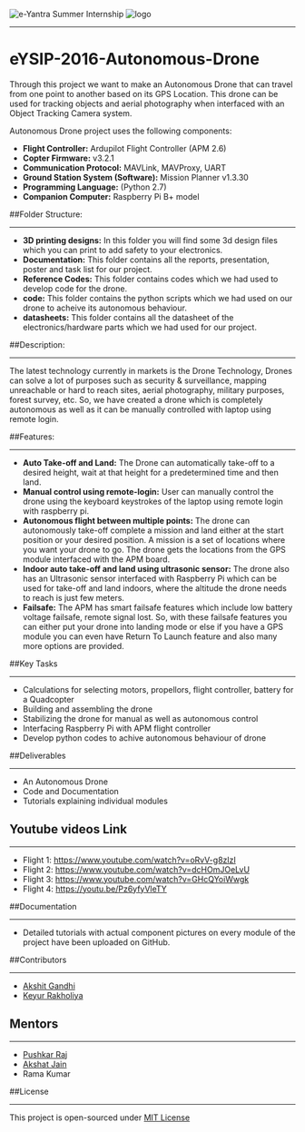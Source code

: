 ![e-Yantra Summer Internship](http://www.e-yantra.org/img/EyantraLogoLarge.png)
![logo](https://github.com/eYSIP-2016/Autonomous-Drone/blob/master/datasheets/ReadMe_images/iitbblack.jpg)
***

# eYSIP-2016-Autonomous-Drone
Through this project we want to make an Autonomous Drone that can travel from one point to another based on its GPS Location. This drone can be used for tracking objects and aerial photography when interfaced with an Object Tracking Camera system.

Autonomous Drone project uses the following components:
* **Flight Controller:** Ardupilot Flight Controller (APM 2.6)
* **Copter Firmware:** v3.2.1
* **Communication Protocol:** MAVLink, MAVProxy, UART
* **Ground Station System (Software):** Mission Planner v1.3.30
* **Programming Language:** (Python 2.7)
* **Companion Computer:** Raspberry Pi B+ model

##Folder Structure:
***
- **3D printing designs:** In this folder you will find some 3d design files which you can print to add safety to your electronics.
- **Documentation:** This folder contains all the reports, presentation, poster and task list for our project.
- **Reference Codes:** This folder contains codes which we had used to develop code for the drone.
- **code:** This folder contains the python scripts which we had used on our drone to acheive its autonomous behaviour.
- **datasheets:** This folder contains all the datasheet of the electronics/hardware parts which we had used for our project.

##Description:
***
The latest technology currently in markets is the Drone Technology, Drones can solve a lot of purposes such as security & surveillance, mapping unreachable or hard to reach sites, aerial photography, military purposes, forest survey, etc. So, we have created a drone which is completely autonomous as well as it can be manually controlled with laptop using remote login.

##Features:
***
- **Auto Take-off and Land:** The Drone can automatically take-off to a desired height, wait at that height for a predetermined time and then land.
- **Manual control using remote-login:** User can manually control the drone using the keyboard keystrokes of the laptop using remote login with raspberry pi.
- **Autonomous flight between multiple points:** The drone can autonomously take-off complete a mission and land either at the start position or your desired position. A mission is a set of locations where you want your drone to go. The drone gets the locations from the GPS module interfaced with the APM board.
- **Indoor auto take-off and land using ultrasonic sensor:** The drone also has an Ultrasonic sensor interfaced with Raspberry Pi which can be used for take-off and land indoors, where the altitude the drone needs to reach is just few meters.
- **Failsafe:** The APM has smart failsafe features which include low battery voltage failsafe, remote signal lost. So, with these failsafe features you can either put your drone into landing mode or else if you have a GPS module you can even have Return To Launch feature and also many more options are provided.

##Key Tasks
***
* Calculations for selecting motors, propellors, flight controller, battery for a Quadcopter
* Building and assembling the drone
* Stabilizing the drone for manual as well as autonomous control
* Interfacing Raspberry Pi with APM  flight controller
* Develop python codes to achive autonomous behaviour of drone


##Deliverables
***
* An Autonomous Drone
* Code and Documentation
* Tutorials explaining individual modules


## Youtube videos Link
***
* Flight 1: https://www.youtube.com/watch?v=oRvV-g8zlzI
* Flight 2: https://www.youtube.com/watch?v=dcHOmJOeLvU
* Flight 3: https://www.youtube.com/watch?v=GHcQYoiWwgk
* Flight 4: https://youtu.be/Pz6yfyVleTY

##Documentation
***
* Detailed tutorials with actual component pictures on every module of the project have been uploaded on GitHub.


##Contributors
***
  * [Akshit Gandhi](https://github.com/akshitgandhi)
  * [Keyur Rakholiya](https://github.com/keyurrakholiya)
  
## Mentors
***
  * [Pushkar Raj](https://github.com/pushkarraj)
  * [Akshat Jain](https://github.com/akshatbjain)
  * Rama Kumar

##License
***
This project is open-sourced under [MIT License](http://opensource.org/licenses/MIT)
